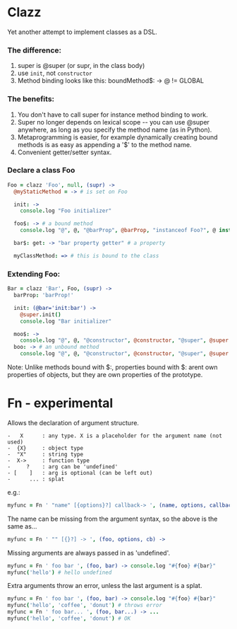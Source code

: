 # Clazz

Yet another attempt to implement classes as a DSL.

### The difference:

1. super is @super (or supr, in the class body)
2. use `init`, not `constructor`
2. Method binding looks like this: boundMethod$: -> @ != GLOBAL

### The benefits:

1. You don't have to call super for instance method binding to work.
2. Super no longer depends on lexical scope -- you can use @super anywhere,
   as long as you specify the method name (as in Python). 
3. Metaprogramming is easier, for example dynamically creating bound methods
   is as easy as appending a '$' to the method name.
4. Convenient getter/setter syntax.

### Declare a class Foo

```coffeescript
Foo = clazz 'Foo', null, (supr) ->
  @myStaticMethod = -> # is set on Foo

  init: ->
    console.log "Foo initializer"

  foo$: -> # a bound method
    console.log "@", @, "@barProp", @barProp, "instanceof Foo?", @ instanceof Foo

  bar$: get: -> "bar property getter" # a property

  myClassMethod: => # this is bound to the class
```

### Extending Foo:

```coffeescript
Bar = clazz 'Bar', Foo, (supr) ->
  barProp: 'barProp!'

  init: (@bar='init:bar') ->
    @super.init()
    console.log "Bar initializer"

  moo$: ->
    console.log "@", @, "@constructor", @constructor, "@super", @super
  boo: -> # an unbound method
    console.log "@", @, "@constructor", @constructor, "@super", @super

```
Note: Unlike methods bound with $:, properties bound with $: arent own properties of objects, but they are own properties of the prototype.

# Fn - experimental

Allows the declaration of argument structure.

    -   X      : any type. X is a placeholder for the argument name (not used)
    -  {X}     : object type
    -  "X"     : string type
    -  X->     : function type
    -     ?    : arg can be 'undefined'
    - [    ]   : arg is optional (can be left out)
    -      ... : splat

e.g.:

```coffeescript
myfunc = Fn ' "name" [{options}?] callback-> ', (name, options, callback) ->
```

The name can be missing from the argument syntax, so the above is
the same as...

```coffeescript
myfunc = Fn ' "" [{}?] -> ', (foo, options, cb) ->
```

Missing arguments are always passed in as 'undefined'.

```coffeescript
myfunc = Fn ' foo bar ', (foo, bar) -> console.log "#{foo} #{bar}"
myfunc('hello') # hello undefined
```

Extra arguments throw an error, unless the last argument is a splat.

```coffeescript
myfunc = Fn ' foo bar ', (foo, bar) -> console.log "#{foo} #{bar}"
myfunc('hello', 'coffee', 'donut') # throws error
myfunc = Fn ' foo bar... ', (foo, bar...) -> ...
myfunc('hello', 'coffee', 'donut') # OK
```
